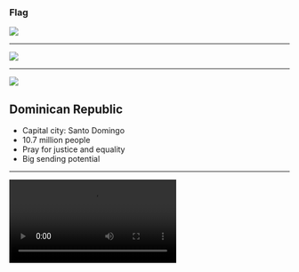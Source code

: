 ### Flag

![](https://upload.wikimedia.org/wikipedia/commons/9/9f/Flag_of_the_Dominican_Republic.svg)

---

![](https://upload.wikimedia.org/wikipedia/commons/9/95/Dominican_Republic_%28orthographic_projection%29.svg)

---

![](https://res.cloudinary.com/kiekies/image/upload/v1683483648/prayer/de569osmd4whx3fmvvhd.jpg)

## Dominican Republic

- Capital city: Santo Domingo
- 10.7 million people
- Pray for justice and equality
- Big sending potential

---

![](https://storage.googleapis.com/prayer-videos/country/dominican-republic.mp4)
